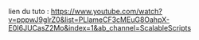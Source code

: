 lien du tuto : 
https://www.youtube.com/watch?v=pppwJ9gIrZ0&list=PLlameCF3cMEuG8OahpX-E0I6JUCasZ2Mo&index=1&ab_channel=ScalableScripts
